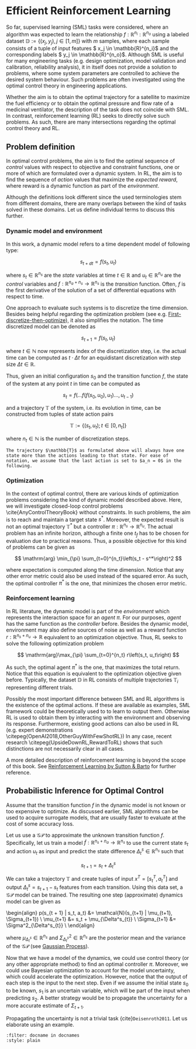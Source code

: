 # Efficient Reinforcement Learning
So far, supervised learning (SML) tasks were considered, where an algorithm was expected to learn the relationship $f: \mathbb{R}^{n_i} : \mathbb{R}^{n_o}$ using a labeled dataset $\mathbb{D} := \{ (x_j, y_j), j\in [1,  m]\}$ with $m$ samples, where each sample consists of a tuple of input features $ x_j \in \mathbb{R}^{n_i}$  and the corresponding labels $ y_j \in \mathbb{R}^{n_o}$. Although SML is useful for many engineering tasks (e.g. design optimization, model validation and calibration, reliability analysis), it in itself does not provide a solution to problems, where some system parameters are controlled to achieve the desired system behaviour. Such problems are often investigated using the optimal control theory in engineering applications.

Whether the aim is to obtain the optimal trajectory for a satellite to maximize the fuel efficiency or to obtain the optimal pressure and flow rate of a medicinal ventilator, the description of the task does not coincide with SML. In contrast, reinforcement learning (RL) seeks to directly solve such problems. As such, there are many intersections regarding the optimal control theory and RL. 

## Problem definition
 In optimal control problems, the aim is to find the optimal sequence of *control* values with respect to objective and constraint functions, one or more of which are formulated over a dynamic system. In RL, the aim is to find the sequence of *action* values that maximize the *expected reward*, where reward is a dynamic function as part of the *environment*. 
 
 Although the definitions look different since the used terminologies stem from different domains, there are many overlaps between the kind of tasks solved in these domains. Let us define individual terms to discuss this further.

### Dynamic model and environment
In this work, a dynamic model refers to a time dependent model of following type:
 
 $$ s_{t+dt} = f(s_{t}, u_{t})  $$

where $s_t \in \mathbb{R}^{n_s}$ are the *state* variables at time $t \in \mathbb{R}$ and $u_t \in \mathbb{R}^{n_u}$ are the *control* variables and $f: \mathbb{R}^{n_a + n_s} \rightarrow \mathbb{R}^{n_s}$ is the *transition* function. Often, $f$ is the first derivative of the solution of a set of differential equations with respect to time.

One approach to evaluate such systems is to discretize the time dimension. Besides being helpful regarding the optimization problem (see e.g. [First-discretize-then-optimize](https://engineering.lehigh.edu/sites/engineering.lehigh.edu/files/_DEPARTMENTS/ise/pdf/tech-papers/09/09t_005.pdf)), it also simplifies the notation. The time discretized model can be denoted as

$$ s_{t+1} = f(s_{t}, u_{t})  $$

where $t \in \mathbb{N}$ now represents index of the discretization step, i.e. the actual time can be computed 
as $t \cdot \Delta t$ for an equidistant discretization with step size $\Delta t \in \mathbb{R}$.

Thus, given an initial configuration $s_0$ and the transition function $f$, the state of the system at any point $t$ in 
time can be computed as

$$ s_t = f(\dots f(f(s_0, u_0), u_1)\dots, u_{t-1})  $$

and a trajectory $\mathbb{T}$ of the system, i.e. its evolution in time, can be constructed from tuples of state action pairs

$$ \mathbb{T} := \left\{(s_t, u_t); t \in [0, n_t] \right\}$$

where $n_t \in \mathbb{N}$ is the number of discretization steps. 

```{note}
The trajectory $\mathbb{T}$ as formulated above will always have one state more than the actions leading to that state. For ease of notation, we assume that the last action is set to $a_n = 0$ in the following.
```



### Optimization
In the context of optimal control, there are various kinds of optimization problems considering the kind of dynamic model described above. 
Here, we will investigate closed-loop control problems \cite{AnyControlTheoryBook} without constraints. 
In such problems, the aim is to reach and maintain a target state $s^*$. Moreover, the expected result is not an optimal trajectory $\mathbb{T}^*$ but a controller $\pi: \mathbb{R}^{n_s} \rightarrow \mathbb{R}^{n_u}$. The actual problem has an infinite horizon, although a finite one $t_f$ has to be chosen for evaluation due to practical reasons. 
Thus, a possible objective for this kind of problems can be given as

$$ \mathrm{arg} \min_{\pi} \sum_{t=0}^{n_t}\left(s_t - s^*\right)^2 $$

where expectation is computed along the time dimension. Notice that any other error metric could also be used instead of the 
squared error. As such, the optimal controller $\pi^*$ is the one, that minimizes the chosen error metric.
 

### Reinforcement learning
In RL literature, the dynamic model is part of the *environment* which represents the interaction space for an *agent* $\pi$. For our purposes, *agent* has the same function as the *controller* before. 
Besides the dynamic model, environment may also define sources of noise as well as a reward function $r: \mathbb{R}^{n_s + n_u} \rightarrow \mathbb{R}$ equivalent to an optimization objective. Thus, RL seeks to solve the following optimization problem

$$ \mathrm{arg}\max_{\pi} \sum_{t=0}^{n_t} r\left(s_t, u_t\right) $$

As such, the optimal agent $\pi^*$ is the one, that maximizes the total return. Notice that this equation is equivalent to the optimization objective given before. Typically, the dataset $\mathbb{D}$ in RL consists of multiple trajectories $\mathbb{T}_i$ representing different trials.


Possibly the most important difference between SML and RL algorithms is the existence of the optimal actions. If these are available as examples, SML framework could be theoretically used to to learn to output them. Otherwise RL is used to obtain them by interacting with the environment and observing its response. Furthermore, existing good actions can also be used in RL (e.g. expert demonstrations \citepeg{OpenAI2018,OtherGuyWithFewShotRL}) In any case, recent research \citepeg{UpsideDownRL,RewardToRL) shows that such distinctions are not necessarily clear in all cases.

A more detailed description of reinforcement learning is beyond the scope of this book. See [Reinforcement Learning by Sutton \& Barto](http://incompleteideas.net/book/RLbook2020.pdf) for further reference.


## Probabilistic Inference for Optimal Control 

Assume that the transition function $f$ in the dynamic model is not known or too expensive to optimize.
As discussed earlier, SML algorithms can be used to acquire surrogate models, that are usually faster to evaluate at the cost of some accuracy loss.


Let us use a $\mathcal{GP}$ to approximate the unknown transition function $f$. Specifically, let us train a model $\tilde{f}: \mathbb{R}^{n_s + n_a} \rightarrow \mathbb{R}^{n_s}$ to use 
the current state $s_t$ and action $u_t$ as input and predict the state difference $\Delta^s_{t} \in \mathbb{R}^{n_s}$ such that

$$ s_{t + 1} = s_t + \Delta^s_{t} $$


We can take a trajectory $\mathbb{T}$ and create tuples of input $x^T = [s_t^T, a_t^T]$ and output $\Delta^s_t = s_{t+1} - s_t$ features from each transition.
Using this data set, a $\mathcal{GP}$ model can be trained. The resulting one step (approximate) dynamics model can be given as

\begin{align}
p(s_{t + 1} | s_t, a_t) &= \mathcal{N}(s_{t+1} | \mu_{t+1}, \Sigma_{t+1}) \\
\mu_{t+1} &= s_t + \mu_{\Delta^s_{t}} \\
\Sigma_{t+1} &= \Sigma^2_{\Delta^s_{t}} \\
\end{align}

where $\mu_{\Delta^s_{t}} \in \mathbb{R}^{n_s}$ and $\Sigma^2_{\Delta^s_{t}}  \in \mathbb{R}^{n_s}$ are the posterior mean and the variance of the $\mathcal{GP}$ (see [Gaussian Process](https://probabilistic-ml.github.io/lecture-notes/02_probML/kernelmethods.html#gaussian-process)).

Now that we have a model of the dynamics, we could use control theory (or any other appropriate method) to find an optimal controller $\pi$.
Moreover, we could use Bayesian optimization to account for the model uncertainty, which could accelerate the optimization.
However, notice that the output of each step is the input to the next step. 
Even if we assume the initial state $s_0$ to be known, $s_1$ is an uncertain variable, which will be part of the input when predicting $s_2$.
A better strategy would be to propagate the uncertainty for a more accurate estimate of $\Sigma_{t+1}$.

Propagating the uncertainty is not a trivial task {cite}`Deisenroth2011`. Let us elaborate using an example.











```{bibliography}
:filter: docname in docnames
:style: plain
```


